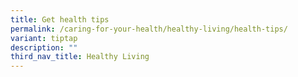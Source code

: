 ```yaml
---
title: Get health tips
permalink: /caring-for-your-health/healthy-living/health-tips/
variant: tiptap
description: ""
third_nav_title: Healthy Living
---
```

